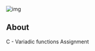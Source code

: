 ![img](https://assets.imaginablefutures.com/media/images/ALX_Logo.max-200x150.png)

## About

C - Variadic functions Assignment
